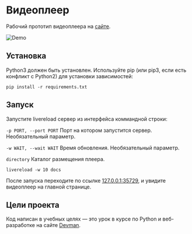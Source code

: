 # Видеоплеер

Рабочий прототип видеоплеера на [сайте](https://juliakendo.github.io/video_player/). 

![Demo](player-demo.gif)

## Установка

Python3 должен быть установлен. Используйте pip (или pip3, если есть конфликт с Python2) для установки зависимостей:

```
pip install -r requirements.txt
```

## Запуск

Запустите livereload сервер из интерфейса коммандной строки:

`-p PORT, --port PORT`    Порт на котором запустится сервер. Необязательный параметр.

`-w WAIT, --wait WAIT`    Время обновления. Необязательный параметр.

`directory`               Каталог размещения плеера.


```
livereload -w 10 docs
```

После запуска переходите по ссылке [127.0.0.1:35729](http://127.0.0.1:35729), и увидите видеоплеер на главной странице.

## Цели проекта

Код написан в учебных целях — это урок в курсе по Python и веб-разработке на сайте [Devman](https://dvmn.org).
